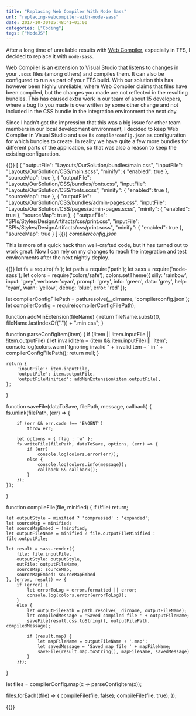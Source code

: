 ```yaml
---
title: "Replacing Web Compiler With Node Sass"
url: "replacing-webcompiler-with-node-sass"
date: 2017-10-30T05:48:41+01:00
categories: ["Coding"]
tags: ["NodeJS"]
---
```


After a long time of unreliable results with [Web Compiler][1], especially in TFS, I decided to replace it with `node-sass`.

Web Compiler is an extension to Visual Studio that listens to changes in your `.scss` files (among others) and compiles them. It can also be configured to run as part of your TFS build. With our solution this has however been highly unreliable, where Web Compiler claims that files have been compiled, but the changes you made are not reflected in the resulting bundles. This has caused extra work in our team of about 15 developers, where a bug fix you made is overwritten by some other change and not included in the CSS bundle in the integration environment the next day.

Since I hadn't got the impression that this was a big issue for other team members in our local development environment, I decided to keep Web Compiler in Visual Studio and use its `compilerconfig.json` as configuration for which bundles to create. In reality we have quite a few more bundles for different parts of the application, so that was also a reason to keep the existing configuration.

{{<highlight json>}}
[
  {
    "outputFile": "Layouts/OurSolution/bundles/main.css",
    "inputFile": "Layouts/OurSolution/CSS/main.scss",
    "minify": {
      "enabled": true
    },
    "sourceMap": true
  },
  {
    "outputFile": "Layouts/OurSolution/CSS/bundles/fonts.css",
    "inputFile": "Layouts/OurSolution/CSS/fonts.scss",
    "minify": {
      "enabled": true
    },
    "sourceMap": true
  },
  {
    "outputFile": "Layouts/OurSolution/CSS/bundles/admin-pages.css",
    "inputFile": "Layouts/OurSolution/CSS/pages/admin-pages.scss",
    "minify": {
      "enabled": true
    },
    "sourceMap": true
  },
  {
    "outputFile": "SPIs/Styles/DesignArtifacts/css/print.css",
    "inputFile": "SPIs/Styles/DesignArtifacts/css/print.scss",
    "minify": {
      "enabled": true
    },
    "sourceMap": true
  }
]
{{</highlight>}}
_compilerconfig.json_

This is more of a quick hack than well-crafted code, but it has turned out to work great. Now I can rely on my changes to reach the integration and test environments after the next nightly deploy.

{{<highlight javascript>}}
let fs = require('fs');
let path = require('path');
let sass = require('node-sass');
let colors = require('colors/safe');
colors.setTheme({
    silly: 'rainbow',
    input: 'grey',
    verbose: 'cyan',
    prompt: 'grey',
    info: 'green',
    data: 'grey',
    help: 'cyan',
    warn: 'yellow',
    debug: 'blue',
    error: 'red'
  });

let compilerConfigFilePath = path.resolve(__dirname, 'compilerconfig.json');
let compilerConfig = require(compilerConfigFilePath);

function addMinExtension(fileName) {
    return fileName.substr(0, fileName.lastIndexOf(".")) + ".min.css";
}

function parseConfigItem(item) {
    if (!item || !item.inputFile || !item.outputFile) {
        let invalidItem = (item && item.inputFile) || 'item';
        console.log(colors.warn("Ignoring invalid " + invalidItem + ' in ' + compilerConfigFilePath));
        return null;
    }

    return {
        'inputFile': item.inputFile,
        'outputFile': item.outputFile,
        'outputFileMinified': addMinExtension(item.outputFile),
    };
}

function saveFile(dataToSave, filePath, message, callback) {
    fs.unlink(filePath, (err) => {

        if (err && err.code !== 'ENOENT')
            throw err;

        let options = { flag : 'w' };
        fs.writeFile(filePath, dataToSave, options, (err) => {
            if (err) 
                console.log(colors.error(err));
            else {
                console.log(colors.info(message));
                callback && callback();
            }
        });
    });
}

function compileFile(file, minified) {
    if (!file)
        return;
    
    let outputStyle = minified ? 'compressed' : 'expanded';
    let sourceMap = minified;
    let sourceMapEmbed = !minified;
    let outputFileName = minified ? file.outputFileMinified : file.outputFile;

    let result = sass.render({
        file: file.inputFile,
        outputStyle: outputStyle,
        outFile: outputFileName,
        sourceMap: sourceMap, 
        sourceMapEmbed: sourceMapEmbed
    }, (error, result) => {
        if (error) {
            let errorToLog = error.formatted || error;
            console.log(colors.error(errorToLog));
        }
        else {
            let outputFilePath = path.resolve(__dirname, outputFileName);
            let compiledMessage = 'Saved compiled file ' + outputFileName;
            saveFile(result.css.toString(), outputFilePath, compiledMessage);
            
            if (result.map) {
                let mapFileName = outputFileName + '.map';
                let savedMessage = 'Saved map file ' + mapFileName;
                saveFile(result.map.toString(), mapFileName, savedMessage)
            }
        }});
}

let files = compilerConfig.map(x => parseConfigItem(x));

files.forEach((file) => {
    compileFile(file, false);
    compileFile(file, true);
});

{{</highlight>}}

[1]: https://marketplace.visualstudio.com/items?itemName=MadsKristensen.WebCompiler